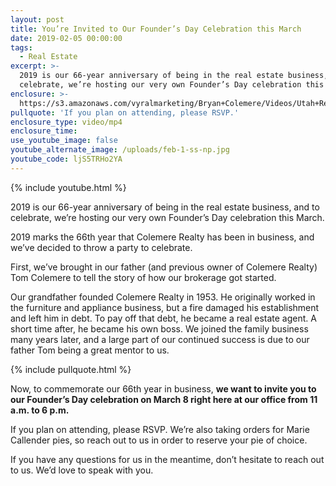 ```yaml
---
layout: post
title: You’re Invited to Our Founder’s Day Celebration this March
date: 2019-02-05 00:00:00
tags:
  - Real Estate
excerpt: >-
  2019 is our 66-year anniversary of being in the real estate business, and to
  celebrate, we’re hosting our very own Founder’s Day celebration this March.
enclosure: >-
  https://s3.amazonaws.com/vyralmarketing/Bryan+Colemere/Videos/Utah+Real+Estate+-+Youre+Invited+to+Our+Founders+Day+Celebration+this+March.mp4
pullquote: 'If you plan on attending, please RSVP.'
enclosure_type: video/mp4
enclosure_time:
use_youtube_image: false
youtube_alternate_image: /uploads/feb-1-ss-np.jpg
youtube_code: ljS5TRHo2YA
---
```


{% include youtube.html %}

2019 is our 66-year anniversary of being in the real estate business, and to celebrate, we’re hosting our very own Founder’s Day celebration this March.

2019 marks the 66th year that Colemere Realty has been in business, and we’ve decided to throw a party to celebrate. &nbsp;

First, we’ve brought in our father (and previous owner of Colemere Realty) Tom Colemere to tell the story of how our brokerage got started.&nbsp;

Our grandfather founded Colemere Realty in 1953. He originally worked in the furniture and appliance business, but a fire damaged his establishment and left him in debt. To pay off that debt, he became a real estate agent. A short time after, he became his own boss. We joined the family business many years later, and a large part of our continued success is due to our father Tom being a great mentor to us.

{% include pullquote.html %}

Now, to commemorate our 66th year in business, **we want to invite you to our Founder’s Day celebration on March 8 right here at our office from 11 a.m. to 6 p.m.**

If you plan on attending, please RSVP. We’re also taking orders for Marie Callender pies, so reach out to us in order to reserve your pie of choice.

If you have any questions for us in the meantime, don’t hesitate to reach out to us. We’d love to speak with you.